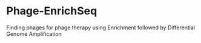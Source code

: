 # Phage-EnrichSeq
Finding phages for phage therapy using Enrichment followed by Differential Genome Amplification
